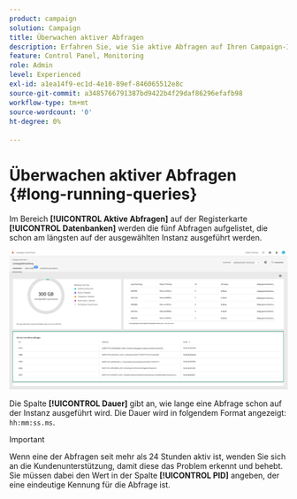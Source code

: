 ```yaml
---
product: campaign
solution: Campaign
title: Überwachen aktiver Abfragen
description: Erfahren Sie, wie Sie aktive Abfragen auf Ihren Campaign-Instanzen im Control Panel überwachen.
feature: Control Panel, Monitoring
role: Admin
level: Experienced
exl-id: a1ea14f9-ec1d-4e10-89ef-846065512e8c
source-git-commit: a3485766791387bd9422b4f29daf86296efafb98
workflow-type: tm+mt
source-wordcount: '0'
ht-degree: 0%

---
```


# Überwachen aktiver Abfragen {#long-running-queries}

Im Bereich **[!UICONTROL Aktive Abfragen]** auf der Registerkarte **[!UICONTROL Datenbanken]** werden die fünf Abfragen aufgelistet, die schon am längsten auf der ausgewählten Instanz ausgeführt werden.

![](assets/active-queries.png)

Die Spalte **[!UICONTROL Dauer]** gibt an, wie lange eine Abfrage schon auf der Instanz ausgeführt wird. Die Dauer wird in folgendem Format angezeigt: `hh:mm:ss.ms`.

>[!IMPORTANT]
>
>Wenn eine der Abfragen seit mehr als 24 Stunden aktiv ist, wenden Sie sich an die Kundenunterstützung, damit diese das Problem erkennt und behebt. Sie müssen dabei den Wert in der Spalte **[!UICONTROL PID]** angeben, der eine eindeutige Kennung für die Abfrage ist.
